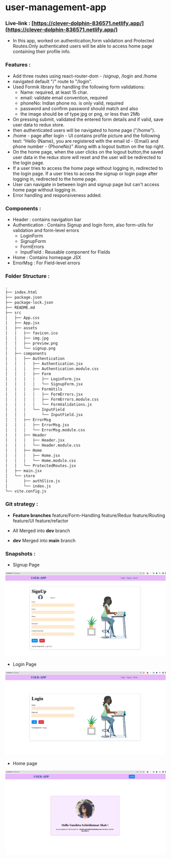 # user-management-app

### Live-link : [https://clever-dolphin-836571.netlify.app/](https://clever-dolphin-836571.netlify.app/)

- In this app, worked on authentication,form validation and Protected Routes.Only authenticated users will be able to access home page containing their profile info.

### Features :

- Add three routes using react-router-dom - /signup, /login and /home
- navigated default "/" route to "/login".
- Used Formik library for handling the following form validations:
  - Name: required, at least 15 char.
  - email: validate email convention, required
  - phoneNo: Indian phone no. is only valid, required
  - password and confirm password should match and also
  - the image should be of type jpg or png, or less than 2Mb
- On pressing submit, validated the entered form details and if valid, save user data to redux store.
- then authenticated users will be navigated to home page ("/home").
- /home - page after login - UI contains profile picture and the following text:
  “Hello {Name}, you are registered with the email id - {Email} and phone number - {PhoneNo}”
  Along with a logout button on the top right.
- On the home page, when the user clicks on the logout button,the saved user data in the redux store will reset and the user will be redirected to the login page.
- If a user tries to access the home page without logging in, redirected to the login page.
  If a user tries to access the signup or login page after logging in, redirected to the home page.
- User can navigate in between login and signup page but can't access home page without logging in.
- Error handling and responsiveness added.

### Components :

- Header : contains navigation bar
- Authentication : Contains Signup and login form, also form-utils for validation and form-level errors
  - LoginForm
  - SignupForm
  - FormErrors
  - InputField : Reusable component for Fields
- Home : Contains homepage JSX
- ErrorMsg : For Field-level errors

### Folder Structure :

    .
    ├── index.html
    ├── package.json
    ├── package-lock.json
    ├── README.md
    ├── src
    │   ├── App.css
    │   ├── App.jsx
    │   ├── assets
    │   │   ├── favicon.ico
    │   │   ├── img.jpg
    │   │   ├── preview.png
    │   │   └── signup.png
    │   ├── components
    │   │   ├── Authentication
    │   │   │   ├── Authentication.jsx
    │   │   │   ├── Authentication.module.css
    │   │   │   ├── Form
    │   │   │   │   ├── LoginForm.jsx
    │   │   │   │   └── SignupForm.jsx
    │   │   │   ├── FormUtils
    │   │   │   │   ├── FormErrors.jsx
    │   │   │   │   ├── FormErrors.module.css
    │   │   │   │   └── FormValidations.js
    │   │   │   └── InputField
    │   │   │       └── InputField.jsx
    │   │   ├── ErrorMsg
    │   │   │   ├── ErrorMsg.jsx
    │   │   │   └── ErrorMsg.module.css
    │   │   ├── Header
    │   │   │   ├── Header.jsx
    │   │   │   └── Header.module.css
    │   │   ├── Home
    │   │   │   ├── Home.jsx
    │   │   │   └── Home.module.css
    │   │   └── ProtectedRoutes.jsx
    │   ├── main.jsx
    │   └── store
    │       ├── authSlice.js
    │       └── index.js
    └── vite.config.js

### Git strategy :

- **Feature branches**
  feature/Form-Handling
  feature/Redux
  feature/Routing
  feature/UI
  feature/refactor

- All Merged into **dev** branch
- **dev** Merged into **main** branch

### Snapshots :

- Signup Page

![snapshot of signup page](./src/assets/signup_page.png)

- Login Page

![snapshot of Login page](./src/assets/login_page.png)

- Home page

![snapshot of Home page](./src/assets/home_page.png)
